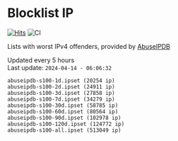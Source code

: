 # Blocklist IP

[![Hits](https://hits.seeyoufarm.com/api/count/incr/badge.svg?url=https%3A%2F%2Fgithub.com%2Fborestad%2Fblocklist-ip%2F&count_bg=%2379C83D&title_bg=%23555555&icon=&icon_color=%23E7E7E7&title=hits&edge_flat=false)](https://hits.seeyoufarm.com)  ![CI](https://img.shields.io/github/workflow/status/borestad/blocklist-ip/CI?style=flat-square)

Lists with worst IPv4 offenders, provided by [AbuseIPDB](https://www.abuseipdb.com/)

<!-- FOOTER-PLACEHOLDER -->
Updated every 5 hours<br>
Last update: `2024-04-14 - 06:06:32`
```
abuseipdb-s100-1d.ipset (20254 ip)
abuseipdb-s100-2d.ipset (24911 ip)
abuseipdb-s100-3d.ipset (27858 ip)
abuseipdb-s100-7d.ipset (34279 ip)
abuseipdb-s100-30d.ipset (58785 ip)
abuseipdb-s100-60d.ipset (80564 ip)
abuseipdb-s100-90d.ipset (102978 ip)
abuseipdb-s100-120d.ipset (124772 ip)
abuseipdb-s100-all.ipset (513049 ip)
```
